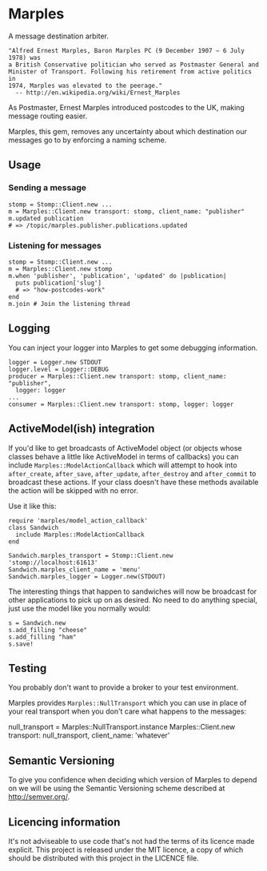 # Marples

A message destination arbiter.

    "Alfred Ernest Marples, Baron Marples PC (9 December 1907 – 6 July 1978) was
    a British Conservative politician who served as Postmaster General and
    Minister of Transport. Following his retirement from active politics in
    1974, Marples was elevated to the peerage."
      -- http://en.wikipedia.org/wiki/Ernest_Marples

As Postmaster, Ernest Marples introduced postcodes to the UK, making message
routing easier.

Marples, this gem, removes any uncertainty about which destination our messages
go to by enforcing a naming scheme.


## Usage

### Sending a message

    stomp = Stomp::Client.new ...
    m = Marples::Client.new transport: stomp, client_name: "publisher"
    m.updated publication
    # => /topic/marples.publisher.publications.updated

### Listening for messages

    stomp = Stomp::Client.new ...
    m = Marples::Client.new stomp
    m.when 'publisher', 'publication', 'updated' do |publication|
      puts publication['slug']
      # => "how-postcodes-work"
    end
    m.join # Join the listening thread


## Logging

You can inject your logger into Marples to get some debugging information.

    logger = Logger.new STDOUT
    logger.level = Logger::DEBUG
    producer = Marples::Client.new transport: stomp, client_name: "publisher",
      logger: logger
    ...
    consumer = Marples::Client.new transport: stomp, logger: logger


## ActiveModel(ish) integration

If you'd like to get broadcasts of ActiveModel object (or objects whose
classes behave a little like ActiveModel in terms of callbacks) you can
include `Marples::ModelActionCallback` which will attempt to hook into
`after_create`, `after_save`, `after_update`, `after_destroy` and
`after_commit` to broadcast these actions. If your class doesn't have these
methods available the action will be skipped with no error.

Use it like this:

    require 'marples/model_action_callback'
    class Sandwich
      include Marples::ModelActionCallback
    end

    Sandwich.marples_transport = Stomp::Client.new 'stomp://localhost:61613'
    Sandwich.marples_client_name = 'menu'
    Sandwich.marples_logger = Logger.new(STDOUT)

The interesting things that happen to sandwiches will now be broadcast for
other applications to pick up on as desired. No need to do anything special,
just use the model like you normally would:

    s = Sandwich.new
    s.add_filling "cheese"
    s.add_filling "ham"
    s.save!


## Testing

You probably don't want to provide a broker to your test environment.

Marples provides `Marples::NullTransport` which you can use in place of your
real transport when you don't care what happens to the messages:

  null_transport = Marples::NullTransport.instance
  Marples::Client.new transport: null_transport, client_name: 'whatever'


## Semantic Versioning

To give you confidence when deciding which version of Marples to depend on we
will be using the Semantic Versioning scheme described at http://semver.org/.


## Licencing information

It's not adviseable to use code that's not had the terms of its licence made
explicit. This project is released under the MIT licence, a copy of which
should be distributed with this project in the LICENCE file.
